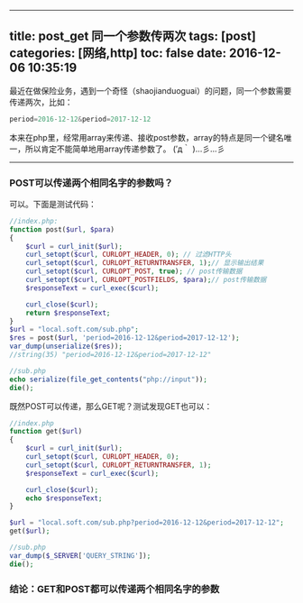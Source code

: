 
---
title: post_get 同一个参数传两次
tags: [post]
categories: [网络,http]
toc: false
date: 2016-12-06 10:35:19
---

最近在做保险业务，遇到一个奇怪（shaojianduoguai）的问题，同一个参数需要传递两次，比如：
```php
period=2016-12-12&period=2017-12-12
```

本来在php里，经常用array来传递、接收post参数，array的特点是同一个键名唯一，所以肯定不能简单地用array传递参数了。 (′д｀ )…彡…彡

--- 
### POST可以传递两个相同名字的参数吗？

可以。下面是测试代码：

```php
//index.php:
function post($url, $para)
{
    $curl = curl_init($url);
    curl_setopt($curl, CURLOPT_HEADER, 0); // 过滤HTTP头
    curl_setopt($curl, CURLOPT_RETURNTRANSFER, 1);// 显示输出结果
    curl_setopt($curl, CURLOPT_POST, true); // post传输数据
    curl_setopt($curl, CURLOPT_POSTFIELDS, $para);// post传输数据
    $responseText = curl_exec($curl);

    curl_close($curl);
    return $responseText;
}
$url = "local.soft.com/sub.php";
$res = post($url, 'period=2016-12-12&period=2017-12-12');
var_dump(unserialize($res));
//string(35) "period=2016-12-12&period=2017-12-12"

//sub.php
echo serialize(file_get_contents("php://input"));
die();
```

既然POST可以传递，那么GET呢？测试发现GET也可以：

```php
//index.php
function get($url)
{
    $curl = curl_init($url);
    curl_setopt($curl, CURLOPT_HEADER, 0);
    curl_setopt($curl, CURLOPT_RETURNTRANSFER, 1);
    $responseText = curl_exec($curl);

    curl_close($curl);
    echo $responseText;
}

$url = "local.soft.com/sub.php?period=2016-12-12&period=2017-12-12";
get($url);

//sub.php
var_dump($_SERVER['QUERY_STRING']);
die();
```

### 结论：GET和POST都可以传递两个相同名字的参数